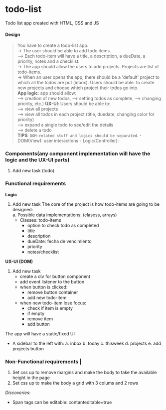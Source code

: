 # todo-list

Todo list app created with HTML, CSS and JS

#### Design
> You have to create a todo-list app.  
  -> The user should be able to add todo items.   
  --> Each todo-item will have a title, a description, a dueDate, 
      a priority, notes and a checklist.   
  -> The app should allow the users to add projects. 
     Projects are list of todo-items.  
  -> When an user opens the app, there should be a 'default' 
     project to which all the todos are put (inbox). Users should be able. 
    to create new projects and choose which project their todos go into.  
  **App logic**: app should allow:    
  --> creation of new todos, 
  --> setting todos as complete, 
  --> changing priority, etc.) 
  **UX-UI**: Users should be able to:   
  --> view all projects  
  --> view all todos in each project (title, duedate, changing color 
      for priority)  
  --> expand a single todo to see/edit the details  
  --> delete a todo  
  **TIPS**: `DOM-related stuff and logics should be separated`. 
          - DOM(View): user interactions
          - Logic(Controller): 

          


### Components(any component implementation will have the logic and the UX-UI parts) 
1. Add new task (todo)

### Functional requirements  
**Logic**
1. Add new task
The core of the project is how todo-items are going to be designed:  
    a. Possible data implementations: (clasess, arrays)
    - Classes: todo-items
        - option to check todo as completed 
        - title
        - description
        - dueDate: fecha de vencimiento
        - priority
        - notes/checklist  


**UX-UI (DOM)** 
1. Add new task
    - create a div for button component
    - add event listener to the button
    - when button is clicked:
      - remove button container 
      - add new todo-item
    - when new todo-item lose focus:
      - check if item is empty
      - if empty
       - remove item
       - add button

The app will have a static/fixed UI
 - A sidebar to the left with:
 a. inbox
 b. today
 c. thisweek
 d. projects
 e. add projects button



### Non-Functional requirements | 
1. Set css up to remove margins and make the body to take the 
available height in the page
2. Set css up to make the body a grid with 3 colums and 2 rows 

                    
*Discoveries*: 
 - Span tags can be editable: contanteditable=true



